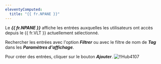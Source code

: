 ```yaml
---
eleventyComputed:
  title: "{{ fr.NPANE }}"
---
```

Le ***{{ fr.NPANE }}*** affiche les entrées auxquelles les utilisateurs ont accès depuis le {{ fr.VLT }} actuellement sélectionné.

Rechercher les entrées avec l'option ***Filtrer*** ou avec le filtre de nom de ***Tag*** dans les ***Paramètres d'affichage***.

Pour créer des entrées, cliquer sur le bouton ***Ajouter***.
![!!Hub4107](https://cdnweb.devolutions.net/docs/docs_en_hub_Hub4107.png)
